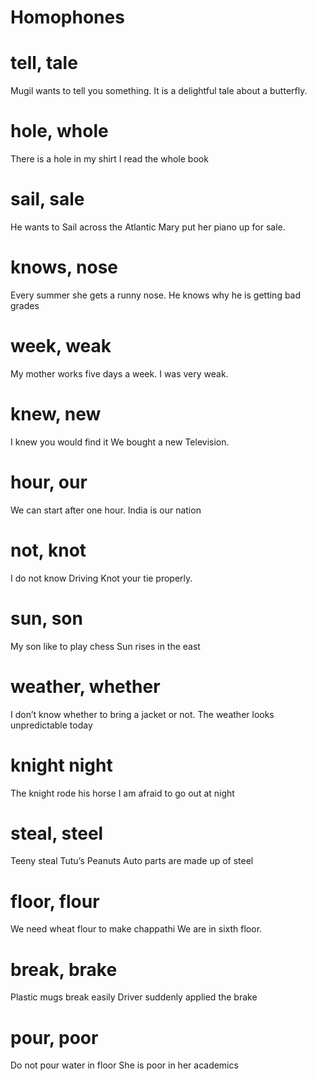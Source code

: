 # Homophones

# tell, tale

Mugil wants to tell you something.
It is a delightful tale about a butterfly.

# hole, whole

There is a hole in my shirt
I read the whole book

# sail, sale

He wants to Sail across the Atlantic
Mary put her piano up for sale.

# knows, nose

Every summer she gets a runny nose.
He knows why he is getting bad grades

# week, weak

My mother works five days a week.
I was very weak.

# knew, new

I knew you would find it
We bought a new Television.

# hour, our

We can start after one hour.
India is our nation 

# not, knot

 I do not know Driving
Knot your tie properly.

# sun, son

My son like to play chess
Sun rises in the east

# weather, whether

I don’t know whether to bring a jacket or not.
The weather looks unpredictable today

# knight night

The knight rode his horse
I am afraid to go out at night

# steal, steel

Teeny steal Tutu’s Peanuts
Auto parts are made up of steel

# floor, flour

We need wheat flour to make chappathi
We are in sixth floor.

# break, brake

Plastic mugs break easily
Driver suddenly applied the brake

# pour, poor

Do not pour water in floor
She is poor in her academics
